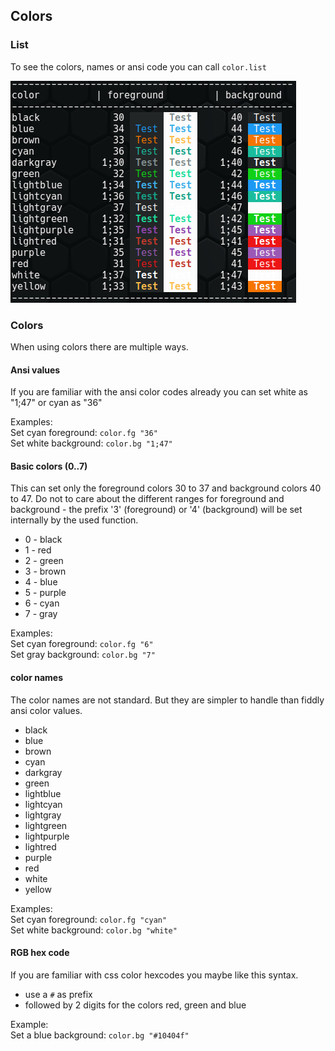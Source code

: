 ## Colors

### List

To see the colors, names or ansi code you can call `color.list`

![List of color names and its values](images/color_list.png)

### Colors

When using colors there are multiple ways.

#### Ansi values

If you are familiar with the ansi color codes already you can set white as "1;47" or cyan as "36"

Examples:<br>
Set cyan foreground: `color.fg "36"` <br>
Set white background: `color.bg "1;47"`<br>

#### Basic colors (0..7)

This can set only the foreground colors 30 to 37 and background colors 40 to 47. Do not to care about the different ranges for foreground and background - the prefix '3' (foreground) or '4' (background) will be set internally  by the used function.
* 0 - black
* 1 - red
* 2 - green
* 3 - brown
* 4 - blue
* 5 - purple
* 6 - cyan
* 7 - gray<br>

Examples:<br>
Set cyan foreground: `color.fg "6"`<br>
Set gray background: `color.bg "7"`<br>


#### color names

The color names are not standard. But they are simpler to handle than fiddly ansi color values.

* black
* blue
* brown
* cyan
* darkgray
* green
* lightblue
* lightcyan
* lightgray
* lightgreen
* lightpurple
* lightred
* purple
* red
* white
* yellow

Examples:<br>
Set cyan foreground: `color.fg "cyan"` <br>
Set white background: `color.bg "white"`<br>

#### RGB hex code

If you are familiar with css color hexcodes you maybe like this syntax.
* use a `#` as prefix
* followed by 2 digits for the colors red, green and blue<br>

Example:<br>
Set a blue background: `color.bg "#10404f"`
